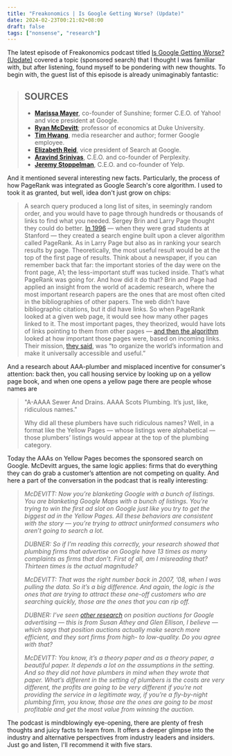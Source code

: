 ```yaml
---
title: "Freakonomics | Is Google Getting Worse? (Update)"
date: 2024-02-23T00:21:02+08:00
draft: false
tags: ["nonsense", "research"]
---
```


The latest episode of Freakonomics podcast titled [Is Google Getting Worse? (Update)](https://freakonomics.com/podcast/is-google-getting-worse-update/) covered a topic (sponsored search) that I thought I was familiar with, but after listening, found myself to be pondering with new thoughts. To begin with, the guest list of this episode is already unimaginably fantastic:

> ## SOURCES
>
> - [**Marissa Mayer**](https://www.linkedin.com/in/marissamayer/), co-founder of Sunshine; former C.E.O. of Yahoo! and vice president at Google.
> - [**Ryan McDevitt**](https://www.fuqua.duke.edu/faculty/ryan-mcdevitt); professor of economics at Duke University.
> - [**Tim Hwang**](https://timhwang.org/), media researcher and author; former Google employee.
> - [**Elizabeth Reid**](https://www.linkedin.com/in/elizabeth-reid-56356724/), vice president of Search at Google.
> - [**Aravind Srinivas**](https://www.linkedin.com/in/aravind-srinivas-16051987), C.E.O. and co-founder of Perplexity.
> - [**Jeremy Stoppelman**](https://www.linkedin.com/in/jeremystoppelman/), C.E.O. and co-founder of Yelp.

And it mentioned several interesting new facts. Particularly, the process of how PageRank was integrated as Google Search's core algorithm. I used to took it as granted, but well, idea don't just grow on chips:

> A search query produced a long list of sites, in seemingly random order, and you would have to page through hundreds or thousands of links to find what you needed. Sergey Brin and Larry Page thought they could do better. [In 1996](https://web.archive.org/web/20120401005940/http://www.google.com/about/company/history/) — when they were grad students at Stanford — they created a search engine built upon a clever algorithm called PageRank. As in Larry Page but also as in ranking your search results by page. Theoretically, the most useful result would be at the top of the first page of results. Think about a newspaper, if you can remember back that far: the important stories of the day were on the front page, A1; the less-important stuff was tucked inside. That’s what PageRank was going for. And how did it do that? Brin and Page had applied an insight from the world of academic research, where the most important research papers are the ones that are most often cited in the bibliographies of other papers. The web didn’t have bibliographic citations, but it did have links. So when PageRank looked at a given web page, it would see how many other pages linked to it. The most important pages, they theorized, would have lots of links pointing to them from other pages — [and then the algorithm](https://amzn.to/3gcb3HE) looked at how important those pages were, based on incoming links. Their mission, [they said](https://www.google.com/search/howsearchworks/our-approach/), was “to organize the world’s information and make it universally accessible and useful.”

And a research about AAA-plumber and misplaced incentive for consumer's attention: back then, you call housing service by looking up on a yellow page book, and when one opens a yellow page there are people whose names are

> "A-AAAA Sewer And Drains. AAAA Scots Plumbing. It’s just, like, ridiculous names."
>
> Why did all these plumbers have such ridiculous names? Well, in a format like the Yellow Pages — whose listings were alphabetical — those plumbers’ listings would appear at the top of the plumbing category.

Today the AAAs on Yellow Pages becomes the sponsored search on Google. McDevitt argues, the same logic applies: firms that do everything they can do grab a customer’s attention are not competing on quality. And here a part of the conversation in the podcast that is really interesting:

> *McDEVITT: Now you’re blanketing Google with a bunch of listings. You are blanketing Google Maps with a bunch of listings. You’re trying to win the first ad slot on Google just like you try to get the biggest ad in the Yellow Pages. All these behaviors are consistent with the story — you’re trying to attract uninformed consumers who aren’t going to search a lot.* 
>
> *DUBNER: So if I’m reading this correctly, your research showed that plumbing firms that advertise on Google have 13 times as many complaints as firms that don’t. First of all, am I misreading that? Thirteen times is the actual magnitude?*
>
> *McDEVITT: That was the right number back in 2007, ’08, when I was pulling the data. So it’s a big difference. And again, the logic is the ones that are trying to attract these one-off customers who are searching quickly, those are the ones that you can rip off.* 
>
> *DUBNER: I’ve seen [other research](https://www.nber.org/system/files/working_papers/w15253/w15253.pdf) on position auctions for Google advertising — this is from Susan Athey and Glen Ellison, I believe — which says that position auctions actually make search more efficient, and they sort firms from high- to low-quality. Do you agree with that?*
>
> *McDEVITT: You know, it’s a theory paper and as a theory paper, a beautiful paper. It depends a lot on the assumptions in the setting. And so they did not have plumbers in mind when they wrote that paper. What’s different in the setting of plumbers is the costs are very different, the profits are going to be very different if you’re not providing the service in a legitimate way, if you’re a fly-by-night plumbing firm, you know, those are the ones are going to be most profitable and get the most value from winning the auction.* 

The podcast is mindblowingly eye-opening, there are plenty of fresh thoughts and juicy facts to learn from. It offers a deeper glimpse into the industry and alternative perspectives from industry leaders and insiders. Just go and listen, I'll recommend it with five stars.
